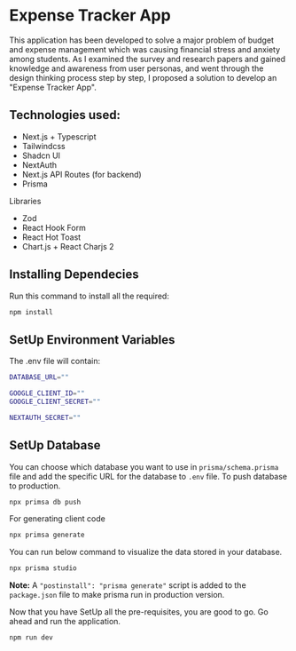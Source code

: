 # Expense Tracker App

This application has been developed to solve a major problem of budget and expense management which was causing financial stress and anxiety among students. As I examined the survey and research papers and gained knowledge and awareness from user personas, and went through the design thinking process step by step, I proposed a solution to develop an "Expense Tracker App".

## Technologies used:

- Next.js + Typescript
- Tailwindcss
- Shadcn UI
- NextAuth
- Next.js API Routes (for backend)
- Prisma

Libraries

- Zod
- React Hook Form
- React Hot Toast
- Chart.js + React Charjs 2

## Installing Dependecies

Run this command to install all the required:

```bash
npm install
```

## SetUp Environment Variables

The .env file will contain:

```bash
DATABASE_URL=""

GOOGLE_CLIENT_ID=""
GOOGLE_CLIENT_SECRET=""

NEXTAUTH_SECRET=""
```

## SetUp Database

You can choose which database you want to use in `prisma/schema.prisma` file and add the specific URL for the database to `.env` file. To push database to production.

```bash
npx primsa db push
```

For generating client code

```bash
npx primsa generate
```

You can run below command to visualize the data stored in your database.

```bash
npx prisma studio
```

**Note:** A `"postinstall": "prisma generate"` script is added to the `package.json` file to make prisma run in production version.

Now that you have SetUp all the pre-requisites, you are good to go. Go ahead and run the application.

```bash
npm run dev
```
